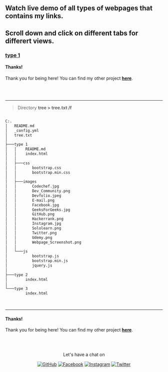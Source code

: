 
## Watch live demo of all types of webpages that contains my links.

## Scroll down and click on different tabs for differert views.

### [type 1](https://Nihal-Priyadarshi.github.io/My_Links/type%201/index.html)

#### Thanks!

Thank you for being here! You can find my other project **[here](https://github.com/Nihal-Priyadarshi?tab=repositories)**.

<br><br>

----------


> Directory **tree > tree.txt /f**


```bash

C:.
│   README.md
│   _config.yml
│   tree.txt
│   
├───type 1
│   │    README.md
│   │    index.html
│   │ 
│   ├───css
│   │       bootstrap.css
│   │       bootstrap.min.css
│   │
│   ├───images
│   │       Codechef.jpg
│   │       Dev_Community.png
│   │       Devfolio.jpeg
│   │       E-mail.png
│   │       Facebook.jpg
│   │       GeeksForGeeks.jpg
│   │       GitHub.png
│   │       Hackerrank.png
│   │       Instagram.jpg
│   │       Sololearn.png
│   │       Twitter.png
│   │       Udemy.png
│   │       Webpage_Screenshot.png
│   │
│   └───js
│           bootstrap.js
│           bootstrap.min.js
│           jquery.js
│
├───type 2
│        index.html
│     
└───type 3
         index.html
         
         
```

----------

#### Thanks!

Thank you for being here! You can find my other project **[here](https://github.com/Nihal-Priyadarshi?tab=repositories)**.

<br><br>
<p align="center"> Let's have a chat on </p> 
<p align="center">
	<a href="https://github.com/Nihal-Priyadarshi"><img src="https://img.shields.io/github/followers/Nihal-Priyadarshi.svg?label=GitHub&style=social" alt="GitHub"></a>
	<a href="https://www.facebook.com/nihal.priyadarshi.1999"><img src="https://img.shields.io/badge/Facebook--_.svg?style=social&logo=facebook" alt="Facebook"></a>
	<a href="https://instagram.com/nihal_priyadarshi?igshid=1sdgxdfcf7ksq"><img src="https://img.shields.io/badge/Instagram--_.svg?style=social&logo=instagram" alt="Instagram"></a>
	<a href="https://twitter.com/nihal08121999"><img src="https://img.shields.io/twitter/follow/nihal08121999?label=Follow&style=social" alt="Twitter"></a>

</p>
